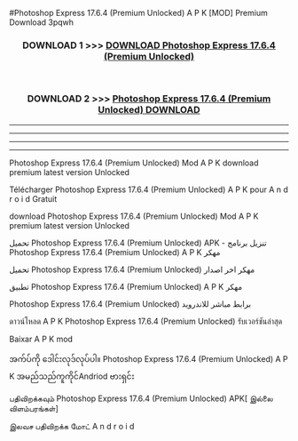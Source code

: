#Photoshop Express  17.6.4 (Premium Unlocked) A P K [MOD] Premium Download 3pqwh



<div align="center">

<h3>DOWNLOAD 1 >>> <a href="https://teeasianyam.web.app?sq=Photoshop Express  17.6.4 (Premium Unlocked)">DOWNLOAD Photoshop Express  17.6.4 (Premium Unlocked) </a></h3><br>

<h3>DOWNLOAD 2 >>> <a href="https://teeasianyam.web.app?sq=Photoshop Express  17.6.4 (Premium Unlocked) ">Photoshop Express  17.6.4 (Premium Unlocked)  DOWNLOAD </a></h3>

</div>


----------------------------------------------------------

----------------------------------------------------------

----------------------------------------------------------

----------------------------------------------------------


Photoshop Express  17.6.4 (Premium Unlocked)  Mod A P K download premium latest version Unlocked

Télécharger Photoshop Express  17.6.4 (Premium Unlocked)  A P K pour A n d r o i d Gratuit

download Photoshop Express  17.6.4 (Premium Unlocked)  Mod A P K premium latest version Unlocked

تحميل Photoshop Express  17.6.4 (Premium Unlocked)  APK - تنزيل برنامج Photoshop Express  17.6.4 (Premium Unlocked)  A P K مهكر

تحميل Photoshop Express  17.6.4 (Premium Unlocked)  مهكر اخر اصدار

تطبيق Photoshop Express  17.6.4 (Premium Unlocked)  A P K مهكر

Photoshop Express  17.6.4 (Premium Unlocked)  برابط مباشر للاندرويد

ดาวน์โหลด A P K Photoshop Express  17.6.4 (Premium Unlocked)  รับเวอร์ชันล่าสุด

Baixar A P K mod

အက်ပ်ကို ဒေါင်းလုဒ်လုပ်ပါ။ Photoshop Express  17.6.4 (Premium Unlocked)  A P K အမည်သည်ကူကိုင်Andriod ဗားရှင်း

பதிவிறக்கவும் Photoshop Express  17.6.4 (Premium Unlocked)  APK[ இல்லை விளம்பரங்கள்] 
 
இலவச பதிவிறக்க மோட் A n d r o i d



